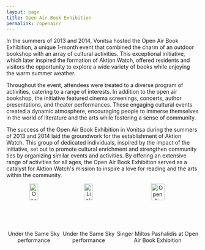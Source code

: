 ```yaml
---
layout: page
title: Open Air Book Exhibition
permalink: /openair/
---
```

In the summers of 2013 and 2014, Vonitsa hosted the Open Air Book Exhibition, a unique 1-month event that combined the charm of an outdoor bookshop with an array of cultural activities. This exceptional initiative, which later inspired the formation of Aktion Watch, offered residents and visitors the opportunity to explore a wide variety of books while enjoying the warm summer weather.

Throughout the event, attendees were treated to a diverse program of activities, catering to a range of interests. In addition to the open air bookshop, the initiative featured cinema screenings, concerts, author presentations, and theater performances. These engaging cultural events created a dynamic atmosphere, encouraging people to immerse themselves in the world of literature and the arts while fostering a sense of community.

The success of the Open Air Book Exhibition in Vonitsa during the summers of 2013 and 2014 laid the groundwork for the establishment of Aktion Watch. This group of dedicated individuals, inspired by the impact of the initiative, set out to promote cultural enrichment and strengthen community ties by organizing similar events and activities. By offering an extensive range of activities for all ages, the Open Air Book Exhibition served as a catalyst for Aktion Watch's mission to inspire a love for reading and the arts within the community.


<div style="display: flex; justify-content: space-around;">
  <div style="text-align: center;">
     <img src="{{ site.baseurl }}/assets/images/openair1.png" alt="Open Air Book Exhibition" style="width: 40%;" />
    <p style="font-size: 14px;">
      Under the Same Sky performance
    </p>
  </div>
  <div style="text-align: center;">
       <img src="{{ site.baseurl }}/assets/images/openair2.png" alt="Link 2 Image" style="width: 40%;" />
    <p style="font-size: 14px;">
      Under the Same Sky performance
    </p>
  </div>
    <div style="text-align: center;">
        <img src="{{ site.baseurl }}/assets/images/openair3.png" alt="Open Air Book Exhibition" style="width: 40%;" />
    <p style="font-size: 14px;">
      Singer Miltos Pashalidis at Open Air Book Exhibition
    </p>
  </div>
</div>
